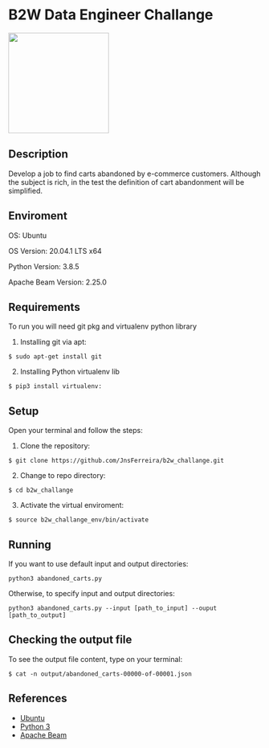 # B2W Data Engineer Challange

<img src="https://upload.wikimedia.org/wikipedia/commons/e/e3/B2W_Digital_logo.png?raw=true" width="200" height="200"/>

## Description

Develop a job to find carts abandoned by e-commerce customers. Although the subject is rich, in the test the definition of cart abandonment will be simplified.

## Enviroment

OS: Ubuntu

OS Version: 20.04.1 LTS x64

Python Version: 3.8.5

Apache Beam Version: 2.25.0

## Requirements

To run you will need git pkg and virtualenv python library

1. Installing git via apt:

```
$ sudo apt-get install git
```
2. Installing Python virtualenv lib

```
$ pip3 install virtualenv:
```

## Setup

Open your terminal and follow the steps:

1. Clone the repository:

```
$ git clone https://github.com/JnsFerreira/b2w_challange.git
```

2. Change to repo directory:
```
$ cd b2w_challange
```

3. Activate the virtual enviroment:
```
$ source b2w_challange_env/bin/activate
```

## Running

If you want to use default input and output directories:

```
python3 abandoned_carts.py
```

Otherwise, to specify input and output directories:

```
python3 abandoned_carts.py --input [path_to_input] --ouput [path_to_output]
```

## Checking the output file

To see the output file content, type on your terminal:

```
$ cat -n output/abandoned_carts-00000-of-00001.json
```

## References

* [Ubuntu](https://ubuntu.com/)
* [Python 3](https://www.python.org/about/)
* [Apache Beam](https://beam.apache.org/)
